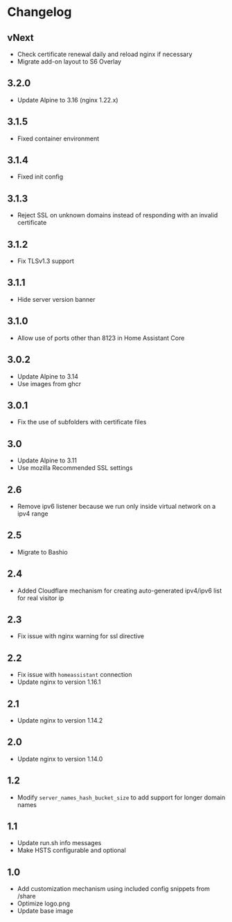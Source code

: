 # Changelog

## vNext

- Check certificate renewal daily and reload nginx if necessary
- Migrate add-on layout to S6 Overlay

## 3.2.0

- Update Alpine to 3.16 (nginx 1.22.x)

## 3.1.5

- Fixed container environment

## 3.1.4

- Fixed init config

## 3.1.3

- Reject SSL on unknown domains instead of responding with an invalid certificate

## 3.1.2

- Fix TLSv1.3 support

## 3.1.1

- Hide server version banner

## 3.1.0

- Allow use of ports other than 8123 in Home Assistant Core

## 3.0.2

- Update Alpine to 3.14
- Use images from ghcr

## 3.0.1

- Fix the use of subfolders with certificate files

## 3.0

- Update Alpine to 3.11
- Use mozilla Recommended SSL settings

## 2.6

- Remove ipv6 listener because we run only inside virtual network on a ipv4 range

## 2.5

- Migrate to Bashio

## 2.4

- Added Cloudflare mechanism for creating auto-generated ipv4/ipv6 list for real visitor ip

## 2.3

- Fix issue with nginx warning for ssl directive

## 2.2

- Fix issue with `homeassistant` connection
- Update nginx to version 1.16.1

## 2.1

- Update nginx to version 1.14.2

## 2.0

- Update nginx to version 1.14.0

## 1.2

- Modify `server_names_hash_bucket_size` to add support for longer domain names

## 1.1

- Update run.sh info messages
- Make HSTS configurable and optional

## 1.0

- Add customization mechanism using included config snippets from /share
- Optimize logo.png
- Update base image
